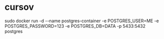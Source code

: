 # cursov

sudo docker run -d  --name postgres-container -e POSTGRES_USER=ME  -e POSTGRES_PASSWORD=123  -e POSTGRES_DB=DATA  -p 5433:5432  postgres
